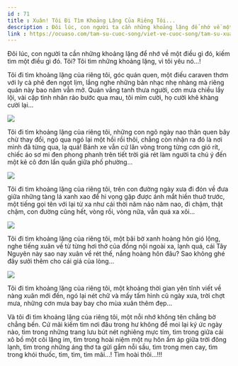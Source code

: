 ```yaml
---
id : 71
title : Xuân! Tôi Đi Tìm Khoảng Lặng Của Riêng Tôi...
description : Đôi lúc, con người ta cần những khoảng lặng để nhớ về một điều gì đó, kiếm tìm một điều gì đó. Tôi? Tôi tìm những khoảng lặng, vì tôi yêu nó...!
link : https://ocuaso.com/tam-su-cuoc-song/viet-ve-cuoc-song/tam-su-xuan-toi-di-tim-khoang-lang-cua-rieng-toi.html
---
```


Đôi lúc, con người ta cần những khoảng lặng để nhớ về một điều gì đó, kiếm
tìm một điều gì đó. Tôi? Tôi tìm những khoảng lặng, vì tôi yêu nó...!

Tôi đi tìm khoảng lặng của riêng tôi, góc quán quen, một điếu caraven thơm
với ly cà phê đen ngọt lịm, lắng nghe những bản nhạc nhẹ nhàng mà riêng
quán này bao năm vẫn mở. Quán vắng tanh thưa người, cơn mưa chiều lầy lội,
vài cặp tình nhân rảo bước qua mau, tôi mỉm cười, họ cười khẽ khàng cười
lại...

![](https://ocuaso.com/wp-content/uploads/2016/02/tam-su-xuan-toi-di-tim-khoang-lang-cua-rieng-toi.jpg)

Tôi đi tìm khoảng lặng của riêng tôi, những con ngõ ngày nao thân quen bây
chừ thay đổi, ngó qua ngó lại một hồi rồi thôi, chẳng còn nhận ra đó là
nơi mình đã từng qua, lạ quá! Bánh xe vẫn cứ lăn vòng trong từng cơn gió
rít, chiếc áo sơ mi đen phong phanh trên tiết trời giá rét làm người ta
chú ý đến một kẻ cô đơn lẩn quẩn giữa phố phường...

![](https://ocuaso.com/wp-content/uploads/2016/02/12669618_577398089075803_7566666044244319217_n-1.jpg)

Tôi đi tìm khoảng lặng của riêng tôi, trên con đường ngày xưa đi đón về
đưa giữa những tàng lá xanh xao để hi vọng gặp được ánh mắt hiền thuở trước,
một tiếng gọi tên với lại từ xa như cái thời năm nảo năm nao, đi chậm, thật
chậm, con đường cũng hết, vòng rồi, vòng nữa, vẫn quá xa xôi...

![](https://ocuaso.com/wp-content/uploads/2016/02/tam-su-xuan-toi-di-tim-khoang-lang-cua-rieng-toi-3.jpg)

Tôi đi tìm khoảng lặng của riêng tôi, một bãi bờ xanh hoàng hôn gió lộng,
nghe tiếng xuân về từ từng hơi thở của đồng nội ngoài xa, lạnh quá, cái
Tây Nguyên này sao nay xuân về rét thế, nắng hoàng hôn đâu? Sao không ghé
đây sưởi thêm cho cái giá của lòng...

![](https://ocuaso.com/wp-content/uploads/2016/02/tam-su-xuan-toi-di-tim-khoang-lang-cua-rieng-toi-2.jpg)

Tôi đi tìm khoảng lặng của riêng tôi, một khoảng thời gian yên tĩnh viết
về nàng xuân mới đến, ngó lại nét chữ và mấy tấm hình cũ ngày xưa, trời
chợt mưa, những cơn mưa bay bay cho mùa xuân thêm đẹp...

Và tôi đi tìm khoảng lặng của riêng tôi, một nỗi nhớ không tên chẳng bờ
chẳng bến. Cứ mãi kiếm tìm nơi đâu trong hư không để moi lại ký ức ngày
nào, tìm trong những trang lưu bút nét nghiêng mực tím, tìm trong giữa cái
xô bồ một cõi lặng im, tìm trong hoài niệm một nụ hôn ấm áp giữa trời đông
lạnh, tìm trong những áng thơ ta gửi gắm nỗi sầu, tìm trong men cay, tìm
trong khói thuốc, tìm, tìm, tìm mãi...! Tìm hoài thôi...!!!